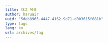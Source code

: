 ```yaml
---
title: 태그 목록
author: haruair
uuid: "5deb8965-4447-4162-9d71-d003615f681b"
type: tags
lang: ko
url: archives/tag
---
```

